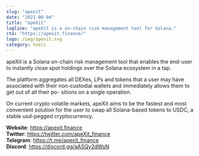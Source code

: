 ```yaml
---
slug: "apexit"
date: "2021-08-04"
title: "apeXit"
logline: "apeXit is a on-chain risk management tool for Solana."
cta: "https://apexit.finance/"
logo: /img/apexit.svg
category: tools
---
```


apeXit is a Solana on-chain risk management tool that enables the end-user to instantly close spot holdings over the Solana ecosystem in a tap.

The platform aggregates all DEXes, LPs and tokens that a user may have associated with their non-custodial wallets and immediately allows them to get out of all their po- sitions on a single operation.

On current crypto volatile markets, apeXit aims to be the fastest and most convenient solution for the user to swap all Solana-based tokens to USDC, a stable usd-pegged cryptocurrency.

<b>Website</b>: https://apexit.finance </br>
<b>Twitter</b>: https://twitter.com/apeXit_finance </br>
<b>Telegram</b>: https://t.me/apexit_finance </br>
<b>Discord</b>: https://discord.gg/aASQy2dWsN </br>
